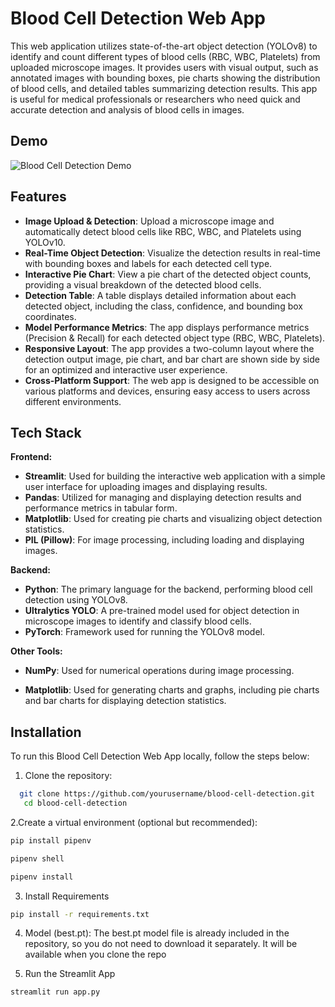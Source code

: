 # Blood Cell Detection Web App

This web application utilizes state-of-the-art object detection (YOLOv8) to identify and count different types of blood cells (RBC, WBC, Platelets) from uploaded microscope images. It provides users with visual output, such as annotated images with bounding boxes, pie charts showing the distribution of blood cells, and detailed tables summarizing detection results. This app is useful for medical professionals or researchers who need quick and accurate detection and analysis of blood cells in images.


## Demo

![Blood Cell Detection Demo](https://imgur.com/569MzBm.gif)



## Features

- **Image Upload & Detection**: Upload a microscope image and automatically detect blood cells like RBC, WBC, and Platelets using YOLOv10.
- **Real-Time Object Detection**: Visualize the detection results in real-time with bounding boxes and labels for each detected cell type.
- **Interactive Pie Chart**: View a pie chart of the detected object counts, providing a visual breakdown of the detected blood cells.
- **Detection Table**: A table displays detailed information about each detected object, including the class, confidence, and bounding box coordinates.
- **Model Performance Metrics**: The app displays performance metrics (Precision & Recall) for each detected object type (RBC, WBC, Platelets).
- **Responsive Layout**: The app provides a two-column layout where the detection output image, pie chart, and bar chart are shown side by side for an optimized and interactive user experience.
- **Cross-Platform Support**: The web app is designed to be accessible on various platforms and devices, ensuring easy access to users across different environments.



## Tech Stack

**Frontend:**  
- **Streamlit**: Used for building the interactive web application with a simple user interface for uploading images and displaying results.
- **Pandas**: Utilized for managing and displaying detection results and performance metrics in tabular form.
- **Matplotlib**: Used for creating pie charts and visualizing object detection statistics.
- **PIL (Pillow)**: For image processing, including loading and displaying images.

**Backend:**
- **Python**: The primary language for the backend, performing blood cell detection using YOLOv8.
- **Ultralytics YOLO**: A pre-trained model used for object detection in microscope images to identify and classify blood cells.
- **PyTorch**: Framework used for running the YOLOv8 model.

**Other Tools:**
- **NumPy**: Used for numerical operations during image processing.

- **Matplotlib**: Used for generating charts and graphs, including pie charts and bar charts for displaying detection statistics.



## Installation

To run this Blood Cell Detection Web App locally, follow the steps below:

1. Clone the repository:

```bash
  git clone https://github.com/yourusername/blood-cell-detection.git
   cd blood-cell-detection
```
2.Create a virtual environment (optional but recommended):
```bash
pip install pipenv
```
```bash
pipenv shell
```
```bash
pipenv install
```
3. Install Requirements
```bash
pip install -r requirements.txt
```
4. Model (best.pt): The best.pt model file is already included in the repository, so you do not need to download it separately. It will be available when you clone the repo

5. Run the Streamlit App
```bash 
streamlit run app.py
```
